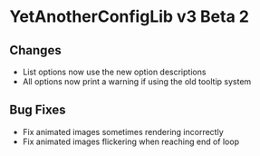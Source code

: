 # YetAnotherConfigLib v3 Beta 2

## Changes

- List options now use the new option descriptions
- All options now print a warning if using the old tooltip system

## Bug Fixes

- Fix animated images sometimes rendering incorrectly
- Fix animated images flickering when reaching end of loop

